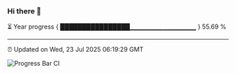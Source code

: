 ### Hi there 👋

⏳ Year progress { ████████████████▁▁▁▁▁▁▁▁▁▁▁▁▁▁ } 55.69 %

---

⏰ Updated on Wed, 23 Jul 2025 06:19:29 GMT

![Progress Bar CI](https://github.com/Shyam-Makwana/GitHub-Actions-Demo/workflows/Progress%20Bar%20CI/badge.svg)
